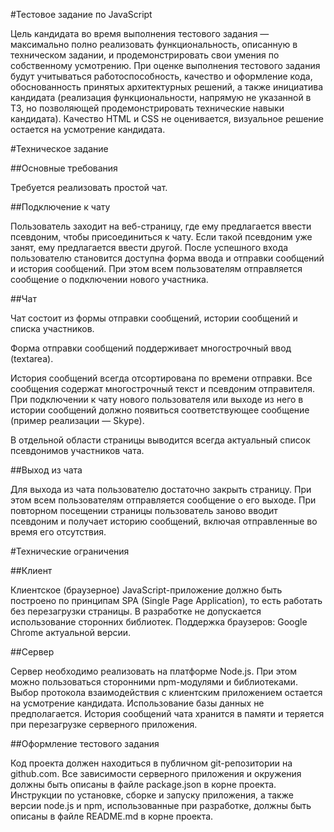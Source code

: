 #Тестовое задание по JavaScript

Цель кандидата во время выполнения тестового задания — максимально полно реализовать функциональность, описанную в техническом задании, и продемонстрировать свои умения по собственному усмотрению. При оценке выполнения тестового задания будут учитываться работоспособность, качество и оформление кода, обоснованность принятых архитектурных решений, а также инициатива кандидата (реализация функциональности, напрямую не указанной в ТЗ, но позволяющей продемонстрировать технические навыки кандидата). Качество HTML и CSS не оценивается, визуальное решение остается на усмотрение кандидата.

#Техническое задание

##Основные требования

Требуется реализовать простой чат. 

##Подключение к чату

Пользователь заходит на веб-страницу, где ему предлагается ввести псевдоним, чтобы присоединиться к чату. Если такой псевдоним уже занят, ему предлагается ввести другой. После успешного входа пользователю становится доступна форма ввода и отправки сообщений и история сообщений. При этом всем пользователям отправляется сообщение о подключении нового участника.

##Чат

Чат состоит из формы отправки сообщений, истории сообщений и списка участников.

Форма отправки сообщений поддерживает многострочный ввод (textarea).

История сообщений всегда отсортирована по времени отправки. Все сообщения содержат многострочный текст и псевдоним отправителя. При подключении к чату нового пользователя или выходе из него в истории сообщений должно появиться соответствующее сообщение (пример реализации — Skype).

В отдельной области страницы выводится всегда актуальный список псевдонимов участников чата.


##Выход из чата

Для выхода из чата пользователю достаточно закрыть страницу. При этом всем пользователям отправляется сообщение о его выходе. При повторном посещении страницы пользователь заново вводит псевдоним и получает историю сообщений, включая отправленные во время его отсутствия.

#Технические ограничения

##Клиент

Клиентское (браузерное) JavaScript-приложение должно быть построено по принципам SPA (Single Page Application), то есть работать без перезагрузки страницы. В разработке не допускается использование сторонних библиотек. Поддержка браузеров: Google Chrome актуальной версии.

##Сервер

Сервер необходимо реализовать на платформе Node.js. При этом можно пользоваться сторонними npm-модулями и библиотеками. Выбор протокола взаимодействия с клиентским приложением остается на усмотрение кандидата. Использование базы данных не предполагается. История сообщений чата хранится в памяти и теряется при перезагрузке серверного приложения.

##Оформление тестового задания

Код проекта должен находиться в публичном git-репозитории на github.com. Все зависимости серверного приложения и окружения должны быть описаны в файле package.json в корне проекта. Инструкции по установке, сборке и запуску приложения, а также версии node.js и npm, использованные при разработке, должны быть описаны в файле README.md в корне проекта.

